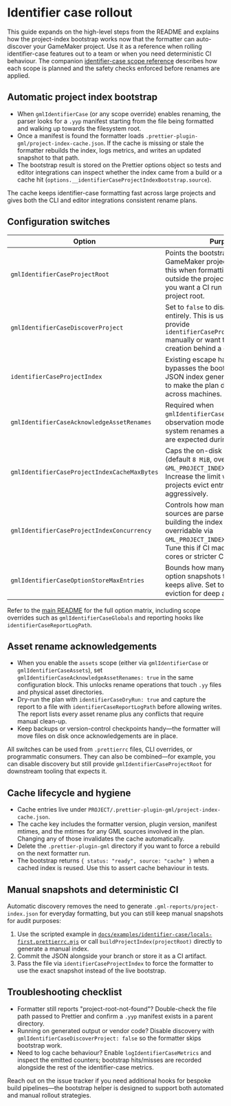 # Identifier case rollout

This guide expands on the high-level steps from the README and explains how the
project-index bootstrap works now that the formatter can auto-discover your
GameMaker project. Use it as a reference when rolling identifier-case features
out to a team or when you need deterministic CI behaviour. The companion
[identifier-case scope reference](./identifier-case-reference.md) describes how
each scope is planned and the safety checks enforced before renames are
applied.

## Automatic project index bootstrap

- When `gmlIdentifierCase` (or any scope override) enables renaming, the parser
  looks for a `.yyp` manifest starting from the file being formatted and walking
  up towards the filesystem root.
- Once a manifest is found the formatter loads
  `.prettier-plugin-gml/project-index-cache.json`. If the cache is missing or
  stale the formatter rebuilds the index, logs metrics, and writes an updated
  snapshot to that path.
- The bootstrap result is stored on the Prettier options object so tests and
  editor integrations can inspect whether the index came from a build or a cache
  hit (`options.__identifierCaseProjectIndexBootstrap.source`).

The cache keeps identifier-case formatting fast across large projects and gives
both the CLI and editor integrations consistent rename plans.

## Configuration switches

| Option | Purpose |
| --- | --- |
| `gmlIdentifierCaseProjectRoot` | Points the bootstrap at a specific GameMaker project directory. Use this when formatting files that live outside the project tree, or when you want a CI run to pin to a known project root. |
| `gmlIdentifierCaseDiscoverProject` | Set to `false` to disable discovery entirely. This is useful when you provide `identifierCaseProjectIndex` manually or want to gate index creation behind a custom script. |
| `identifierCaseProjectIndex` | Existing escape hatch that bypasses the bootstrap. Provide a JSON index generated by your build to make the plan deterministic across machines. |
| `gmlIdentifierCaseAcknowledgeAssetRenames` | Required when `gmlIdentifierCaseAssets` leaves observation mode. Signals that file-system renames and `.yy` updates are expected during the rollout. |
| `gmlIdentifierCaseProjectIndexCacheMaxBytes` | Caps the on-disk cache payload (default `8 MiB`, overridable via `GML_PROJECT_INDEX_CACHE_MAX_SIZE`). Increase the limit when large projects evict entries too aggressively. |
| `gmlIdentifierCaseProjectIndexConcurrency` | Controls how many GameMaker sources are parsed in parallel while building the index (default `4`, overridable via `GML_PROJECT_INDEX_CONCURRENCY`). Tune this if CI machines have fewer cores or stricter CPU quotas. |
| `gmlIdentifierCaseOptionStoreMaxEntries` | Bounds how many identifier-case option snapshots the formatter keeps alive. Set to `0` to disable eviction for deep audits. |

Refer to the [main README](../README.md#plugin-specific-options) for the full
option matrix, including scope overrides such as `gmlIdentifierCaseGlobals` and
reporting hooks like `identifierCaseReportLogPath`.

## Asset rename acknowledgements

- When you enable the `assets` scope (either via `gmlIdentifierCase` or
  `gmlIdentifierCaseAssets`), set
  `gmlIdentifierCaseAcknowledgeAssetRenames: true` in the same configuration
  block. This unlocks rename operations that touch `.yy` files and physical
  asset directories.
- Dry-run the plan with `identifierCaseDryRun: true` and capture the report to a
  file with `identifierCaseReportLogPath` before allowing writes. The report
  lists every asset rename plus any conflicts that require manual clean-up.
- Keep backups or version-control checkpoints handy—the formatter will move
  files on disk once acknowledgements are in place.

All switches can be used from `.prettierrc` files, CLI overrides, or programmatic
consumers. They can also be combined—for example, you can disable discovery but
still provide `gmlIdentifierCaseProjectRoot` for downstream tooling that expects
it.

## Cache lifecycle and hygiene

- Cache entries live under `PROJECT/.prettier-plugin-gml/project-index-cache.json`.
- The cache key includes the formatter version, plugin version, manifest mtimes,
  and the mtimes for any GML sources involved in the plan. Changing any of those
  invalidates the cache automatically.
- Delete the `.prettier-plugin-gml` directory if you want to force a rebuild on
  the next formatter run.
- The bootstrap returns `{ status: "ready", source: "cache" }` when a cached
  index is reused. Use this to assert cache behaviour in tests.

## Manual snapshots and deterministic CI

Automatic discovery removes the need to generate `.gml-reports/project-index.json`
for everyday formatting, but you can still keep manual snapshots for audit
purposes:

1. Use the scripted example in
   [`docs/examples/identifier-case/locals-first.prettierrc.mjs`](./examples/identifier-case/locals-first.prettierrc.mjs)
   or call `buildProjectIndex(projectRoot)` directly to generate a manual index.
2. Commit the JSON alongside your branch or store it as a CI artifact.
3. Pass the file via `identifierCaseProjectIndex` to force the formatter to use
   the exact snapshot instead of the live bootstrap.

## Troubleshooting checklist

- Formatter still reports "project-root-not-found"? Double-check the file path
  passed to Prettier and confirm a `.yyp` manifest exists in a parent directory.
- Running on generated output or vendor code? Disable discovery with
  `gmlIdentifierCaseDiscoverProject: false` so the formatter skips bootstrap
  work.
- Need to log cache behaviour? Enable `logIdentifierCaseMetrics` and inspect the
  emitted counters; bootstrap hits/misses are recorded alongside the rest of the
  identifier-case metrics.

Reach out on the issue tracker if you need additional hooks for bespoke build
pipelines—the bootstrap helper is designed to support both automated and manual
rollout strategies.
